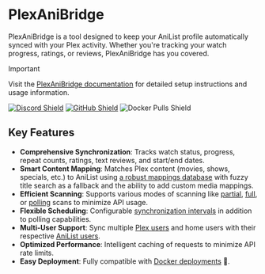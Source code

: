 # PlexAniBridge

PlexAniBridge is a tool designed to keep your AniList profile automatically synced with your Plex activity. Whether you're tracking your watch progress, ratings, or reviews, PlexAniBridge has you covered.

> [!IMPORTANT]  
> Visit the [PlexAniBridge documentation](https://plexanibridge.elias.eu.org) for detailed setup instructions and usage information.

[![Discord Shield](https://img.shields.io/badge/dynamic/json?url=https%3A%2F%2Fdiscord.com%2Fapi%2Finvites%2Fey8kyQU9aD%3Fwith_counts%3Dtrue&query=%24.approximate_member_count&style=for-the-badge&logo=discord&label=Discord%20Users&labelColor=%23313338&color=%235865f2)](https://discord.gg/ey8kyQU9aD) [![GitHub Shield](https://img.shields.io/github/stars/eliasbenb/PlexAniBridge?style=for-the-badge&logo=github&label=GitHub%20Stars&labelColor=%2324292e&color=%23f0f0f0)](https://github.com/eliasbenb/PlexAniBridge) ![Docker Pulls Shield](https://img.shields.io/badge/dynamic/json?url=https%3A%2F%2Fipitio.github.io%2Fbackage%2Feliasbenb%2FPlexAniBridge%2Fplexanibridge.json&query=downloads&style=for-the-badge&logo=docker&label=Docker%20Pulls&color=2496ed&link=https%3A%2F%2Fgithub.com%2Feliasbenb%2FPlexAniBridge%2Fpkgs%2Fcontainer%2Fplexanibridge)

## Key Features

- **Comprehensive Synchronization**: Tracks watch status, progress, repeat counts, ratings, text reviews, and start/end dates.
- **Smart Content Mapping**: Matches Plex content (movies, shows, specials, etc.) to AniList using [a robust mappings database](https://github.com/eliasbenb/PlexAniBridge-Mappings) with fuzzy title search as a fallback and the ability to add custom media mappings.
- **Efficient Scanning**: Supports various modes of scanning like [partial](https://plexanibridge.elias.eu.org/configuration#full_scan), [full](https://plexanibridge.elias.eu.org/configuration#full_scan), or [polling](https://plexanibridge.elias.eu.org/configuration#polling_scan) scans to minimize API usage.
- **Flexible Scheduling**: Configurable [synchronization intervals](https://plexanibridge.elias.eu.org/configuration#sync_interval) in addition to polling capabilities.
- **Multi-User Support**: Sync multiple [Plex users](https://plexanibridge.elias.eu.org/configuration#plex_user) and home users with their respective [AniList users](https://plexanibridge.elias.eu.org/configuration#anilist_token).
- **Optimized Performance**: Intelligent caching of requests to minimize API rate limits.
- **Easy Deployment**: Fully compatible with [Docker deployments](https://plexanibridge.elias.eu.org/quick-start/docker) 🐳.
